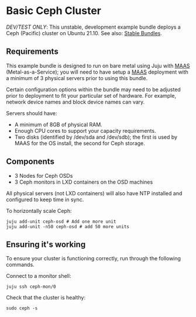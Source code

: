 # Basic Ceph Cluster

*DEV/TEST ONLY*: This unstable, development example bundle deploys a Ceph (Pacific) cluster on Ubuntu 21.10. See also: [Stable Bundles](https://jujucharms.com/u/openstack-charmers).

## Requirements

This example bundle is designed to run on bare metal using Juju with [MAAS][] (Metal-as-a-Service); you will need to have setup a [MAAS][] deployment with a minimum of 3 physical servers prior to using this bundle.

Certain configuration options within the bundle may need to be adjusted prior to deployment to fit your particular set of hardware. For example, network device names and block device names can vary.

Servers should have:

 - A minimum of 8GB of physical RAM.
 - Enough CPU cores to support your capacity requirements.
 - Two disks (identified by /dev/sda and /dev/sdb); the first is used by MAAS for the OS install, the second for Ceph storage.

## Components
 - 3 Nodes for Ceph OSDs
 - 3 Ceph monitors in LXD containers on the OSD machines

All physical servers (not LXD containers) will also have NTP installed and configured to keep time in sync.

To horizontally scale Ceph:

    juju add-unit ceph-osd # Add one more unit
    juju add-unit -n50 ceph-osd # add 50 more units

## Ensuring it's working

To ensure your cluster is functioning correctly, run through the following commands.

Connect to a monitor shell:

    juju ssh ceph-mon/0

Check that the cluster is healthy:

    sudo ceph -s

[MAAS]: https://maas.io/
